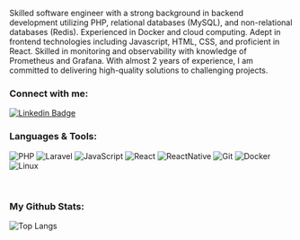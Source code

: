 Skilled software engineer with a strong background in backend development utilizing PHP, relational databases (MySQL), and non-relational databases (Redis). Experienced in Docker and cloud computing. Adept in frontend technologies including Javascript, HTML, CSS, and proficient in React. Skilled in monitoring and observability with knowledge of Prometheus and Grafana. With almost 2 years of experience, I am committed to delivering high-quality solutions to challenging projects.

 ### Connect with me:

[![Linkedin Badge](https://img.shields.io/badge/-LinkedIn-blue?style=flat-square&logo=Linkedin&logoColor=white&link=https://www.linkedin.com/in/joao-pedro-oliveira-rocha/)](https://www.linkedin.com/in/joao-pedro-oliveira-rocha/)

### Languages & Tools:

![PHP](https://img.shields.io/badge/PHP-777BB4?style=for-the-badge&logo=php&logoColor=white)
![Laravel](https://img.shields.io/badge/Laravel-FF2D20?style=for-the-badge&logo=laravel&logoColor=white)
![JavaScript](https://img.shields.io/badge/JavaScript-F7DF1E?style=for-the-badge&logo=javascript&logoColor=black)
![React](https://img.shields.io/badge/React-20232A?style=for-the-badge&logo=react&logoColor=61DAFB)
![ReactNative](https://img.shields.io/badge/React_Native-20232A?style=for-the-badge&logo=react&logoColor=61DAFB)
![Git](https://img.shields.io/badge/git-%23F05033.svg?style=for-the-badge&logo=git&logoColor=white)
![Docker](https://img.shields.io/badge/docker-%230db7ed.svg?style=for-the-badge&logo=docker&logoColor=white)
![Linux](https://img.shields.io/badge/Linux-FCC624?style=for-the-badge&logo=linux&logoColor=black)

<br>

### My Github Stats:

![Top Langs](https://github-readme-stats.vercel.app/api/top-langs/?username=jpoliveira08&theme=tokyonight)
